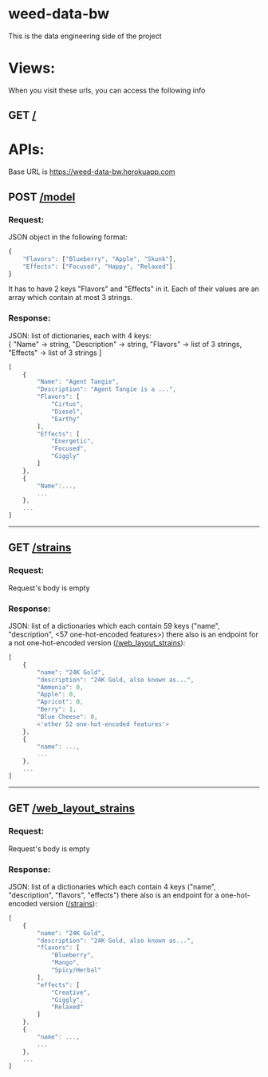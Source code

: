 # weed-data-bw
This is the data engineering side of the project

# Views:
When you visit these urls, you can access the following info

## GET [/](https://weed-data-bw.herokuapp.com/)


# APIs:
Base URL is https://weed-data-bw.herokuapp.com

## POST [/model](https://weed-data-bw.herokuapp.com/model)

### Request:
JSON object in the following format:

```js
{
    "Flavors": ["Blueberry", "Apple", "Skunk"],
    "Effects": ["Focused", "Happy", "Relaxed"]
}
```
It has to have 2 keys "Flavors" and "Effects" in it. Each of their values are an array which contain at most 3 strings.

### Response:
JSON: list of dictionaries, each with 4 keys:</br>
{
    "Name" -> string,
    "Description" -> string,
    "Flavors" -> list of 3 strings,
    "Effects" -> list of 3 strings
]
```js
[
    {
        "Name": "Agent Tangie",
        "Description": "Agent Tangie is a ...",
        "Flavors": [
            "Cirtus",
            "Diesel",
            "Earthy"
        ],
        "Effects": [
            "Energetic",
            "Focused",
            "Giggly"
        ]
    },
    {
        "Name":...,
        ...
    },
    ...
]
```
<hr>

## GET [/strains](https://weed-data-bw.herokuapp.com/strains)

### Request:
Request's body is empty

### Response:
JSON: list of a dictionaries which each contain 59 keys ("name", "description", <57 one-hot-encoded features>) there also is an endpoint for a not one-hot-encoded version ([/web_layout_strains](https://weed-data-bw.herokuapp.com/web_layout_strains)):</br>
```js
[
    {
        "name": "24K Gold",
        "description": "24K Gold, also known as...",
        "Ammonia": 0,
        "Apple": 0,
        "Apricot": 0,
        "Berry": 1,
        "Blue Cheese": 0,
        <'other 52 one-hot-encoded features'>
    },
    {
        "name": ...,
        ...
    },
    ...
]
```

<hr>

## GET [/web_layout_strains](https://weed-data-bw.herokuapp.com/web_layout_strains)

### Request:
Request's body is empty

### Response:
JSON: list of a dictionaries which each contain 4 keys ("name", "description", "flavors", "effects") there also is an endpoint for a one-hot-encoded version ([/strains](https://weed-data-bw.herokuapp.com/strains)):</br>
```js
[
    {
        "name": "24K Gold",
        "description": "24K Gold, also known as...",
        "flavors": [
            "Blueberry",
            "Mango",
            "Spicy/Herbal"
        ],
        "effects": [
            "Creative",
            "Giggly",
            "Relaxed"
        ]
    },
    {
        "name": ...,
        ...
    },
    ...
]
